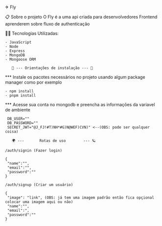 ✈ Fly

📋 Sobre o projeto
O Fly é a uma api criada para desenvolvedores Frontend aprenderem sobre fluxo de authenticação

👨‍💻 Tecnologias Utilizadas:
```
- JavaScript
- Node
- Express
- MongoDB 
- Mongoose ORM
```

       📜 --- Orientações de instalação --- 📜
*** Instale os pacotes necessários no projeto usando algum package manager como por exemplo
```
- npm install
- pnpm install
```
*** Acesse sua conta no mongodb e preencha as informações da variavel de ambiente
```
 DB_USER=""
 DB_PASSWORD=""
 SECRET_JWT="@J_FJ!#T)NH*#G)N@WEF)CVN)" <--(OBS: pode ser qualquer coisa)
```
       🌍 ---       Rotas de uso        --- 🪐
```
/auth/signin (Fazer login)

{
 "name":"",
 "email":"",
 "password":""
}
```
```
/auth/signup (Criar um usuário)

{
 "image": "link", (OBS: já tem uma imagem padrão então fica opçional colocar uma imagem aqui ou não)
 "name":"",
 "email":",
 "password":""
}
```
